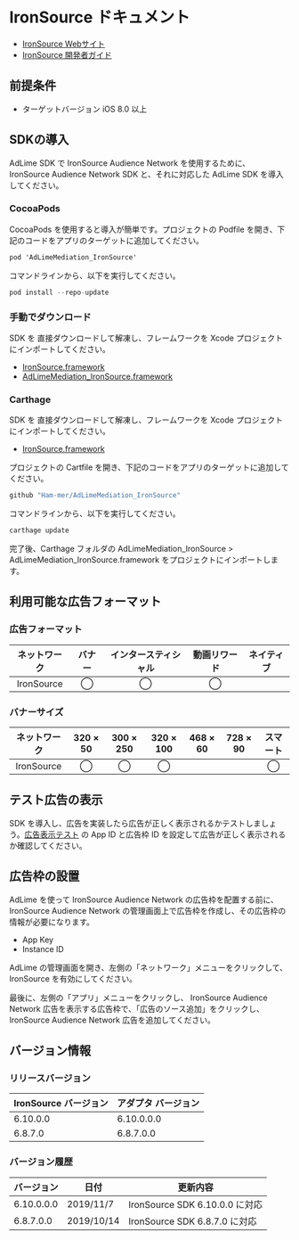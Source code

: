 # IronSource ドキュメント
- [IronSource Webサイト](https://ironsrc.com/)
- [IronSource 開発者ガイド](https://developers.ironsrc.com/ironsource-mobile/ios/ios-sdk/#step-1)

## 前提条件
- ターゲットバージョン iOS 8.0 以上

## SDKの導入
AdLime SDK で IronSource Audience Network を使用するために、 IronSource Audience Network SDK と、それに対応した AdLime SDK を導入してください。

### CocoaPods

CocoaPods を使用すると導入が簡単です。プロジェクトの Podfile を開き、下記のコードをアプリのターゲットに追加してください。
```objectivec
pod 'AdLimeMediation_IronSource'
```

コマンドラインから、以下を実行してください。
```objectivec
pod install --repo-update
```

### 手動でダウンロード
SDK を 直接ダウンロードして解凍し、フレームワークを Xcode プロジェクトにインポートしてください。
- [IronSource.framework](https://dl.bintray.com/ironsource-mobile/ios-sdk/IronSource6.10.0.zip)
- [AdLimeMediation_IronSource.framework](https://github.com/Ham-mer/AdLime-iOS-Pub/raw/master/DownloadZip/AdLimeMediation_IronSource/6.10.0.0.0.zip)

### Carthage
SDK を 直接ダウンロードして解凍し、フレームワークを Xcode プロジェクトにインポートしてください。
- [IronSource.framework](https://dl.bintray.com/ironsource-mobile/ios-sdk/IronSource6.10.0.zip)

プロジェクトの Cartfile を開き、下記のコードをアプリのターゲットに追加してください。
```objectivec
github "Ham-mer/AdLimeMediation_IronSource"
```

コマンドラインから、以下を実行してください。
```objectivec
carthage update
```

完了後、Carthage フォルダの AdLimeMediation_IronSource > AdLimeMediation_IronSource.framework をプロジェクトにインポートします。

## 利用可能な広告フォーマット

### 広告フォーマット
|ネットワーク|バナー|インタースティシャル|動画リワード|ネイティブ|
|:-----:|:----:|:----------:|:------:|:----:|
|IronSource  |◯     | ◯          |◯       |     |

### バナーサイズ
|ネットワーク  |320 × 50  |300 × 250   |320 × 100  |468 × 60  |728 × 90  |スマート    |
|:-------:|:------:|:--------:|:-------:|:------:|:------:|:-------:|
|IronSource    |◯       |◯         |◯        |        |        |  ◯       |

## テスト広告の表示
SDK を導入し、広告を実装したら広告が正しく表示されるかテストしましょう。[広告表示テスト](./test.md#IronSource) の App ID と広告枠 ID を設定して広告が正しく表示されるか確認してください。

## 広告枠の設置
AdLime を使って IronSource Audience Network の広告枠を配置する前に、IronSource Audience Network の管理画面上で広告枠を作成し、その広告枠の情報が必要になります。
- App Key
- Instance ID

AdLime の管理画面を開き、左側の「ネットワーク」メニューをクリックして、 IronSource を有効にしてください。

最後に、左側の「アプリ」メニューをクリックし、 IronSource Audience Network 広告を表示する広告枠で、「広告のソース追加」をクリックし、 IronSource Audience Network 広告を追加してください。

## バージョン情報

### リリースバージョン
| IronSource バージョン | アダプタ バージョン |
|:--------------------|:----------------|
| 6.10.0.0            | 6.10.0.0.0       |
| 6.8.7.0             | 6.8.7.0.0        |

### バージョン履歴
| バージョン  | 日付       | 更新内容                              |
|-----------|------------|-----------------------------------|
| 6.10.0.0.0| 2019/11/7  | IronSource SDK 6.10.0.0 に対応|
| 6.8.7.0.0 | 2019/10/14 | IronSource SDK 6.8.7.0 に対応|
